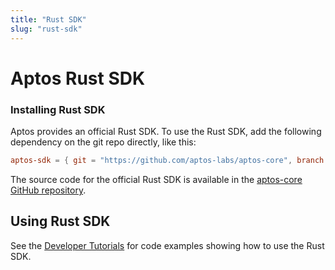 ```yaml
---
title: "Rust SDK"
slug: "rust-sdk"
---
```


# Aptos Rust SDK

### Installing Rust SDK

Aptos provides an official Rust SDK. To use the Rust SDK, add the following dependency on the git repo directly, like this:

```toml
aptos-sdk = { git = "https://github.com/aptos-labs/aptos-core", branch = "devnet" }
```

The source code for the official Rust SDK is available in the [aptos-core GitHub repository](https://github.com/aptos-labs/aptos-core/tree/main/sdk).

## Using Rust SDK

See the [Developer Tutorials](/tutorials/index.md) for code examples showing how to use the Rust SDK.
